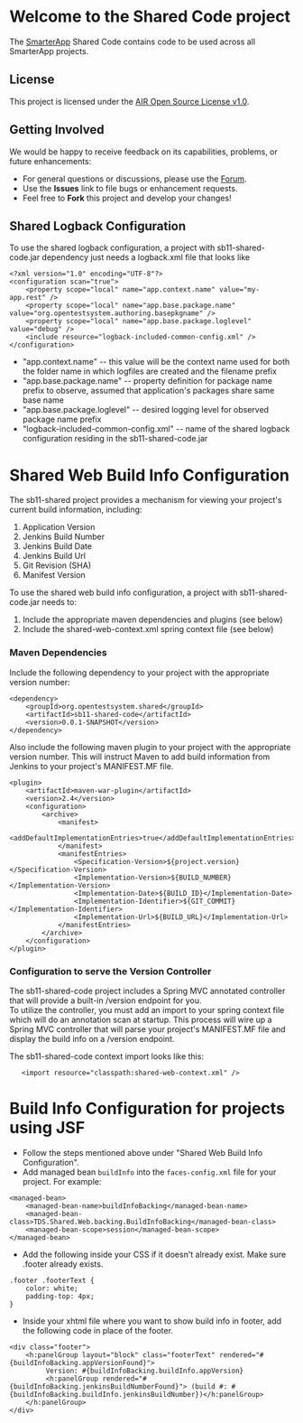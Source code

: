 # Welcome to the Shared Code project
The [SmarterApp](http://smarterapp.org) Shared Code contains code to be used across all SmarterApp projects.

## License ##
This project is licensed under the [AIR Open Source License v1.0](http://www.smarterapp.org/documents/American_Institutes_for_Research_Open_Source_Software_License.pdf).

## Getting Involved ##
We would be happy to receive feedback on its capabilities, problems, or future enhancements:

* For general questions or discussions, please use the [Forum](forum_link_here).
* Use the **Issues** link to file bugs or enhancement requests.
* Feel free to **Fork** this project and develop your changes!

## Shared Logback Configuration ##
To use the shared logback configuration, a project with sb11-shared-code.jar dependency just needs a logback.xml file that looks like

	<?xml version="1.0" encoding="UTF-8"?>
	<configuration scan="true">
		<property scope="local" name="app.context.name" value="my-app.rest" />
	    <property scope="local" name="app.base.package.name" value="org.opentestsystem.authoring.basepkgname" />
	    <property scope="local" name="app.base.package.loglevel" value="debug" />
		<include resource="logback-included-common-config.xml" />
	</configuration>

* "app.context.name" -- this value will be the context name used for both the folder name in which logfiles are created and the filename prefix
* "app.base.package.name" -- property definition for package name prefix to observe, assumed that application's packages share same base name
* "app.base.package.loglevel" -- desired logging level for observed package name prefix
* "logback-included-common-config.xml" -- name of the shared logback configuration residing in the sb11-shared-code.jar


Shared Web Build Info Configuration
=================================================
The sb11-shared project provides a mechanism for viewing your project's current build information, including:

1. Application Version
1. Jenkins Build Number
1. Jenkins Build Date
1. Jenkins Build Url
1. Git Revision (SHA)
1. Manifest Version
        
To use the shared web build info configuration, a project with sb11-shared-code.jar needs to:

1. Include the appropriate maven dependencies and plugins (see below)
1. Include the shared-web-context.xml spring context file (see below)

### Maven Dependencies
Include the following dependency to your project with the appropriate version number:

	<dependency>
		<groupId>org.opentestsystem.shared</groupId>
		<artifactId>sb11-shared-code</artifactId>
		<version>0.0.1-SNAPSHOT</version>
	</dependency>

Also include the following maven plugin to your project with the appropriate version number.  This will instruct Maven to add build information from Jenkins to your project's MANIFEST.MF file.
        
	<plugin>
		<artifactId>maven-war-plugin</artifactId>
		<version>2.4</version>
		<configuration>
			<archive>
				<manifest>
					<addDefaultImplementationEntries>true</addDefaultImplementationEntries>
				</manifest>
				<manifestEntries>
					<Specification-Version>${project.version}</Specification-Version>
					<Implementation-Version>${BUILD_NUMBER}</Implementation-Version>
					<Implementation-Date>${BUILD_ID}</Implementation-Date>
					<Implementation-Identifier>${GIT_COMMIT}</Implementation-Identifier>
					<Implementation-Url>${BUILD_URL}</Implementation-Url>
				</manifestEntries>
			</archive>
		</configuration>
	</plugin>
        
### Configuration to serve the Version Controller
The sb11-shared-code project includes a Spring MVC annotated controller that will provide a built-in /version endpoint for you.  
To utilize the controller, you must add an import to your spring context file which will do an annotation scan at startup.  This process will wire up a Spring MVC controller that will parse your project's MANIFEST.MF file and display the build info on a /version endpoint.

The sb11-shared-code context import looks like this:

       <import resource="classpath:shared-web-context.xml" />

Build Info Configuration for projects using JSF
=================================================

* Follow the steps mentioned above under "Shared Web Build Info Configuration".
* Add managed bean ```buildInfo``` into the ```faces-config.xml``` file for your project. For example:
```
<managed-bean>
	<managed-bean-name>buildInfoBacking</managed-bean-name>
	<managed-bean-class>TDS.Shared.Web.backing.BuildInfoBacking</managed-bean-class>
	<managed-bean-scope>session</managed-bean-scope>
</managed-bean>
```
* Add the following inside your CSS if it doesn't already exist. Make sure .footer already exists.
```
.footer .footerText {
    color: white;
    padding-top: 4px;
}
```
*  Inside your xhtml file where you want to show build info in footer, add the following code in place of the footer.
```
<div class="footer">
	<h:panelGroup layout="block" class="footerText" rendered="#{buildInfoBacking.appVersionFound}">
	     Version: #{buildInfoBacking.buildInfo.appVersion}
	     <h:panelGroup rendered="#{buildInfoBacking.jenkinsBuildNumberFound}"> (build #: #{buildInfoBacking.buildInfo.jenkinsBuildNumber})</h:panelGroup>
	</h:panelGroup>
</div>
```